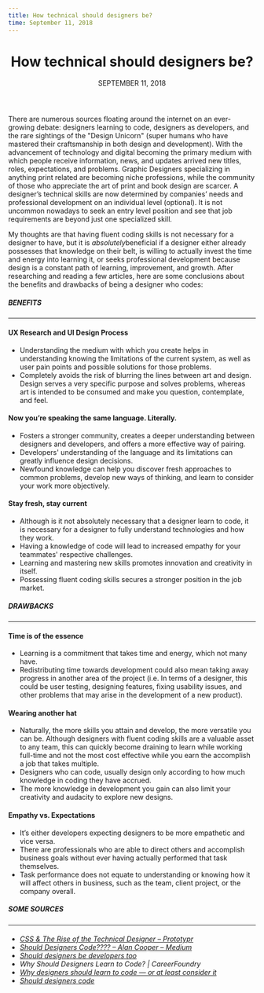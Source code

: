 ```yaml
---
title: How technical should designers be?
time: September 11, 2018
---
```


<main class='blogposts__container'>
  <header class='header-main'>
    <h1>How technical should designers be?</h1>
    <time datetime="2018-09-11">SEPTEMBER 11, 2018</time>
  </header>
  
  <p>There are numerous sources floating around the internet on an ever-growing debate: designers learning to code, designers as developers, and the rare sightings of the "Design Unicorn" (super humans who have mastered their craftsmanship in both design and development). With the advancement of technology and digital becoming the primary medium with which people receive information, news, and updates arrived new titles, roles, expectations, and problems. Graphic Designers specializing in anything print related are becoming niche professions, while the community of those who appreciate the art of print and book design are scarcer. A designer’s technical skills are now determined by companies’ needs and professional development on an individual level (optional). It is not uncommon nowadays to seek an entry level position and see that job requirements are beyond just one specialized skill.</p>

  <p>My thoughts are that having fluent coding skills is not necessary for a designer to have, but it is <em>absolutely</em>beneficial if a designer either already possesses that knowledge on their belt, is willing to actually invest the time and energy into learning it, or seeks professional development because design is a constant path of learning, improvement, and growth. After researching and reading a few articles, here are some conclusions about the benefits and drawbacks of being a designer who codes:</p>

  <section class="helper-space-top">
    <h5><strong>BENEFITS</strong></h5>
      <hr />
    <h4><strong>UX Research and UI Design Process</strong></h4>
    <ul class='blogpost--ul'>
      <li>Understanding the medium with which you create helps in understanding knowing the limitations of the current system, as well as user pain points and possible solutions for those problems.</li>
      <li>Completely avoids the risk of blurring the lines between art and design. Design serves a very specific purpose and solves problems, whereas art is intended to be consumed and make you question, contemplate, and feel.</li>
    </ul>
    <h4><strong>Now you’re speaking the same language. Literally.</strong></h4>
    <ul class='blogpost--ul'>
      <li>Fosters a stronger community, creates a deeper understanding between designers and developers, and offers a
        more effective way of pairing.</li>
      <li>Developers' understanding of the language and its limitations can greatly influence design decisions.</li>
      <li>Newfound knowledge can help you discover fresh approaches to common problems, develop new ways of thinking,
        and learn to consider your work more objectively.</li>
    </ul>
    <h4><strong>Stay fresh, stay current</strong></h4>
    <ul class='blogpost--ul'>
      <li>Although is it not absolutely necessary that a designer learn to code, it is necessary for a designer to fully understand technologies and how they work.</li>
      <li>Having a knowledge of code will lead to increased empathy for your teammates' respective challenges.</li>
      <li>Learning and mastering new skills promotes innovation and creativity in itself.</li>
      <li>Possessing fluent coding skills secures a stronger position in the job market.</li>
    </ul>
    </section>
    <section class="helper-space-top">
    <h5><strong>DRAWBACKS</strong></h5>
      <hr />
    <h4><strong>Time is of the essence</strong></h4>
    <ul class='blogpost--ul'>
      <li>Learning is a commitment that takes time and energy, which not many have.</li>
      <li>
        Redistributing time towards development could also mean taking away progress in another area of the project
        (i.e. In terms of a designer, this could be user testing, designing features, fixing usability issues, and
        other problems that may arise in the development of a new product).
      </li>
    </ul>
    <h4><strong>Wearing another hat</strong></h4>
    <ul class='blogpost--ul'>
      <li>
        Naturally, the more skills you attain and develop, the more versatile you can be. Although designers with
        fluent coding skills are a valuable asset to any team, this can quickly become draining to learn while working
        full-time and not the most cost effective while you earn the accomplish a job that takes multiple.
      </li>
      <li>
        Designers who can code, usually design only according to how much knowledge in coding they have accrued.
      </li>
      <li>
        The more knowledge in development you gain can also limit your creativity and audacity to explore new designs.
      </li>
    </ul>
    <h4><strong>Empathy vs. Expectations</strong></h4>
    <ul class='blogpost--ul'>
      <li>It’s either developers expecting designers to be more empathetic and vice versa.</li>
      <li>There are professionals who are able to direct others and accomplish business goals without ever having
        actually performed that task themselves.</li>
      <li>Task performance does not equate to understanding or knowing how it will affect others in business,
        such as the team, client project, or the company overall.</li>
    </ul>
  </section>
  <section class="helper-space-top">
  <h5><strong>SOME SOURCES</strong></h5>
   <hr />
  <h6>
    <ul class='blogpost--ul'>
      <li>
        <a href="https://blog.prototypr.io/css-the-rise-of-the-technical-designer-6474366b3c28">CSS & The Rise of the Technical Designer – Prototypr</a>
      </li>
      <li>
        <a href="https://medium.com/@MrAlanCooper/should-designers-code-cde3ef9d6621"> Should Designers
          Code???? – Alan Cooper – Medium</a>
      </li>
      <li>
        <a href="https://uxdesign.cc/should-designers-be-developers-too-a12e3b86fde9"> Should designers be
          developers too</a>
      </li>
      <li>
        <a hef="https://careerfoundry.com/en/blog/ux-design/why-should-designers-learn-to-code/">Why Should
          Designers Learn to Code? | CareerFoundry</a>
      </li>
      <li>
        <a href="https://thenextweb.com/contributors/2017/09/23/designers-code-no-seriously-though)">Why
          designers should learn to code — or at least consider it</a>
      </li>
      <li>
        <a href="https://medium.com/@MrAlanCooper/should-designers-code-f7b745b8cd03">Should designers code
        </a>
      </li>
    </ul>
  </h6>
  </section>
</main>
